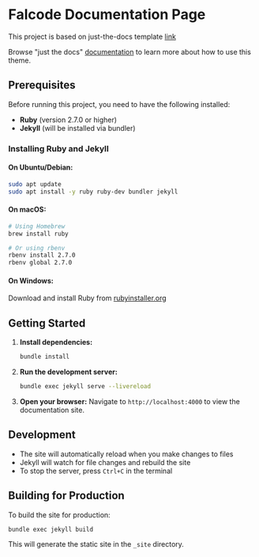 # Falcode Documentation Page

This project is based on just-the-docs template [link](https://github.com/just-the-docs/just-the-docs-template)

Browse "just the docs" [documentation](https://just-the-docs.github.io/just-the-docs/) to learn more about how to use this theme.

## Prerequisites

Before running this project, you need to have the following installed:

- **Ruby** (version 2.7.0 or higher)
- **Jekyll** (will be installed via bundler)

### Installing Ruby and Jekyll

#### On Ubuntu/Debian:
```bash
sudo apt update
sudo apt install -y ruby ruby-dev bundler jekyll
```

#### On macOS:
```bash
# Using Homebrew
brew install ruby

# Or using rbenv
rbenv install 2.7.0
rbenv global 2.7.0
```

#### On Windows:
Download and install Ruby from [rubyinstaller.org](https://rubyinstaller.org/)

## Getting Started

1. **Install dependencies:**
   ```bash
   bundle install
   ```

2. **Run the development server:**
   ```bash
   bundle exec jekyll serve --livereload
   ```

3. **Open your browser:**
   Navigate to `http://localhost:4000` to view the documentation site.

## Development

- The site will automatically reload when you make changes to files
- Jekyll will watch for file changes and rebuild the site
- To stop the server, press `Ctrl+C` in the terminal

## Building for Production

To build the site for production:

```bash
bundle exec jekyll build
```

This will generate the static site in the `_site` directory.
